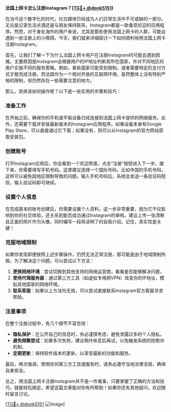 **法国上网卡怎么注册Instagram？[[TG💪+ @donk5151](https://t.me/s/donk5151)]**

在当今这个数字化的时代，社交媒体已经成为人们日常生活中不可或缺的一部分。无论是记录生活点滴还是与朋友保持联系，Instagram都是一款备受欢迎的应用程序。然而，对于身处海外的用户来说，尤其是那些使用法国上网卡的人群，可能会遇到一些注册上的小障碍。今天，我们就来详细探讨一下如何顺利地用法国上网卡注册Instagram。

首先，让我们了解一下为什么法国上网卡用户在注册Instagram时可能会遇到困难。主要原因是Instagram会根据用户的IP地址判断其所在国家，并对不同地区的用户实施不同的服务策略。例如，某些国家可能受到限制，或者需要特定的支付方式才能完成注册。而法国作为一个相对开放的互联网环境，虽然整体上没有特别严格的限制，但仍然存在一些需要注意的地方。

那么，具体该如何操作呢？以下是一些实用的步骤和技巧：

### 准备工作

在开始之前，确保你的手机或平板设备已经连接到法国上网卡提供的网络服务。此外，还需要下载并安装最新版本的Instagram应用程序。如果设备本身有Google Play Store，可以直接通过它下载；如果没有，则可以从Instagram的官方网站获取安装包。

### 创建账号

打开Instagram应用后，你会看到一个欢迎界面，点击“注册”按钮进入下一步。接下来，你需要填写手机号码。这里建议选择一个国际号码，比如中国的手机号码，这样可以避免因地区限制导致的问题。输入手机号码后，系统会发送一条验证码短信，输入验证码即可继续。

### 设置个人信息

在完成基本的账号创建后，你需要设置个人资料。这一步非常重要，因为它不仅影响到你的社交体验，还关系到能否成功通过Instagram的审核。建议上传一张清晰且正面的照片作为头像，同时编写一段简洁明了的自我介绍。记住，真实性是关键！

### 克服地域限制

如果你发现即便按照上述步骤操作，仍然无法正常注册，那可能是由于地域限制所致。为了解决这个问题，可以尝试以下方法：

1. **更换网络环境**：尝试切换到其他支持的网络运营商，看看是否能够解决问题。
2. **使用代理服务器**：通过第三方工具（如虚拟专用网VPN）改变你的IP地址，模拟其他国家的网络环境。
3. **联系客服**：如果以上方法均无效，可以尝试直接联系Instagram官方客服寻求帮助。

### 注意事项

在整个注册过程中，有几个细节不容忽视：

- **隐私保护**：在公开自己的信息时，务必谨慎考虑，避免泄露过多的个人隐私。
- **避免频繁尝试**：如果多次失败，建议稍作休息后再试，以免触发系统的防欺诈机制。
- **定期更新**：保持软件版本的更新，以享受最新的功能和服务。

最后，再次强调，使用任何第三方工具或服务时，请务必遵守当地法律法规，确保自身安全。

总之，用法国上网卡注册Instagram并不是一件难事，只要掌握了正确的方法和技巧，就能轻松搞定。希望这篇文章能对你有所帮助！如果你还有其他疑问，欢迎随时留言讨论。

[[TG💪+ @donk5151](https://t.me/s/donk5151) ![Image](https://i.postimg.cc/rwNCRYN7/Snipaste-2025-04-30-17-27-05.png)]
